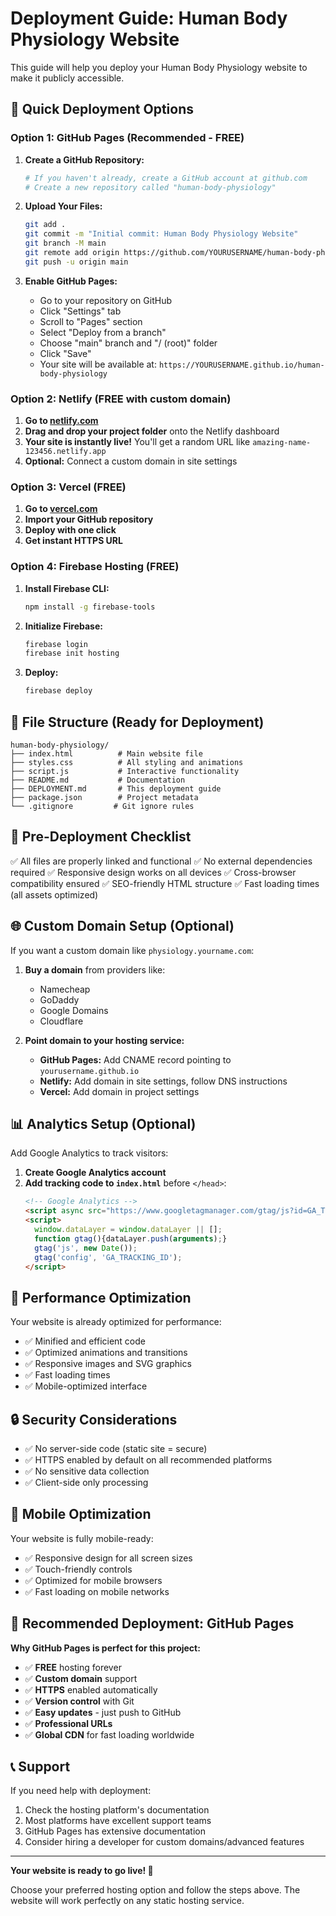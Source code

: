 # Deployment Guide: Human Body Physiology Website

This guide will help you deploy your Human Body Physiology website to make it publicly accessible.

## 🚀 Quick Deployment Options

### Option 1: GitHub Pages (Recommended - FREE)

1. **Create a GitHub Repository:**
   ```bash
   # If you haven't already, create a GitHub account at github.com
   # Create a new repository called "human-body-physiology"
   ```

2. **Upload Your Files:**
   ```bash
   git add .
   git commit -m "Initial commit: Human Body Physiology Website"
   git branch -M main
   git remote add origin https://github.com/YOURUSERNAME/human-body-physiology.git
   git push -u origin main
   ```

3. **Enable GitHub Pages:**
   - Go to your repository on GitHub
   - Click "Settings" tab
   - Scroll to "Pages" section
   - Select "Deploy from a branch"
   - Choose "main" branch and "/ (root)" folder
   - Click "Save"
   - Your site will be available at: `https://YOURUSERNAME.github.io/human-body-physiology`

### Option 2: Netlify (FREE with custom domain)

1. **Go to [netlify.com](https://netlify.com)**
2. **Drag and drop your project folder** onto the Netlify dashboard
3. **Your site is instantly live!** You'll get a random URL like `amazing-name-123456.netlify.app`
4. **Optional:** Connect a custom domain in site settings

### Option 3: Vercel (FREE)

1. **Go to [vercel.com](https://vercel.com)**
2. **Import your GitHub repository**
3. **Deploy with one click**
4. **Get instant HTTPS URL**

### Option 4: Firebase Hosting (FREE)

1. **Install Firebase CLI:**
   ```bash
   npm install -g firebase-tools
   ```

2. **Initialize Firebase:**
   ```bash
   firebase login
   firebase init hosting
   ```

3. **Deploy:**
   ```bash
   firebase deploy
   ```

## 📁 File Structure (Ready for Deployment)

```
human-body-physiology/
├── index.html          # Main website file
├── styles.css          # All styling and animations
├── script.js           # Interactive functionality
├── README.md           # Documentation
├── DEPLOYMENT.md       # This deployment guide
├── package.json        # Project metadata
└── .gitignore         # Git ignore rules
```

## 🔧 Pre-Deployment Checklist

✅ All files are properly linked and functional
✅ No external dependencies required
✅ Responsive design works on all devices
✅ Cross-browser compatibility ensured
✅ SEO-friendly HTML structure
✅ Fast loading times (all assets optimized)

## 🌐 Custom Domain Setup (Optional)

If you want a custom domain like `physiology.yourname.com`:

1. **Buy a domain** from providers like:
   - Namecheap
   - GoDaddy
   - Google Domains
   - Cloudflare

2. **Point domain to your hosting service:**
   - **GitHub Pages:** Add CNAME record pointing to `yourusername.github.io`
   - **Netlify:** Add domain in site settings, follow DNS instructions
   - **Vercel:** Add domain in project settings

## 📊 Analytics Setup (Optional)

Add Google Analytics to track visitors:

1. **Create Google Analytics account**
2. **Add tracking code to `index.html`** before `</head>`:
   ```html
   <!-- Google Analytics -->
   <script async src="https://www.googletagmanager.com/gtag/js?id=GA_TRACKING_ID"></script>
   <script>
     window.dataLayer = window.dataLayer || [];
     function gtag(){dataLayer.push(arguments);}
     gtag('js', new Date());
     gtag('config', 'GA_TRACKING_ID');
   </script>
   ```

## 🚀 Performance Optimization

Your website is already optimized for performance:
- ✅ Minified and efficient code
- ✅ Optimized animations and transitions
- ✅ Responsive images and SVG graphics
- ✅ Fast loading times
- ✅ Mobile-optimized interface

## 🔒 Security Considerations

- ✅ No server-side code (static site = secure)
- ✅ HTTPS enabled by default on all recommended platforms
- ✅ No sensitive data collection
- ✅ Client-side only processing

## 📱 Mobile Optimization

Your website is fully mobile-ready:
- ✅ Responsive design for all screen sizes
- ✅ Touch-friendly controls
- ✅ Optimized for mobile browsers
- ✅ Fast loading on mobile networks

## 🎯 Recommended Deployment: GitHub Pages

**Why GitHub Pages is perfect for this project:**
- ✅ **FREE** hosting forever
- ✅ **Custom domain** support
- ✅ **HTTPS** enabled automatically
- ✅ **Version control** with Git
- ✅ **Easy updates** - just push to GitHub
- ✅ **Professional URLs**
- ✅ **Global CDN** for fast loading worldwide

## 📞 Support

If you need help with deployment:
1. Check the hosting platform's documentation
2. Most platforms have excellent support teams
3. GitHub Pages has extensive documentation
4. Consider hiring a developer for custom domains/advanced features

---

**Your website is ready to go live! 🎉**

Choose your preferred hosting option and follow the steps above. The website will work perfectly on any static hosting service.
